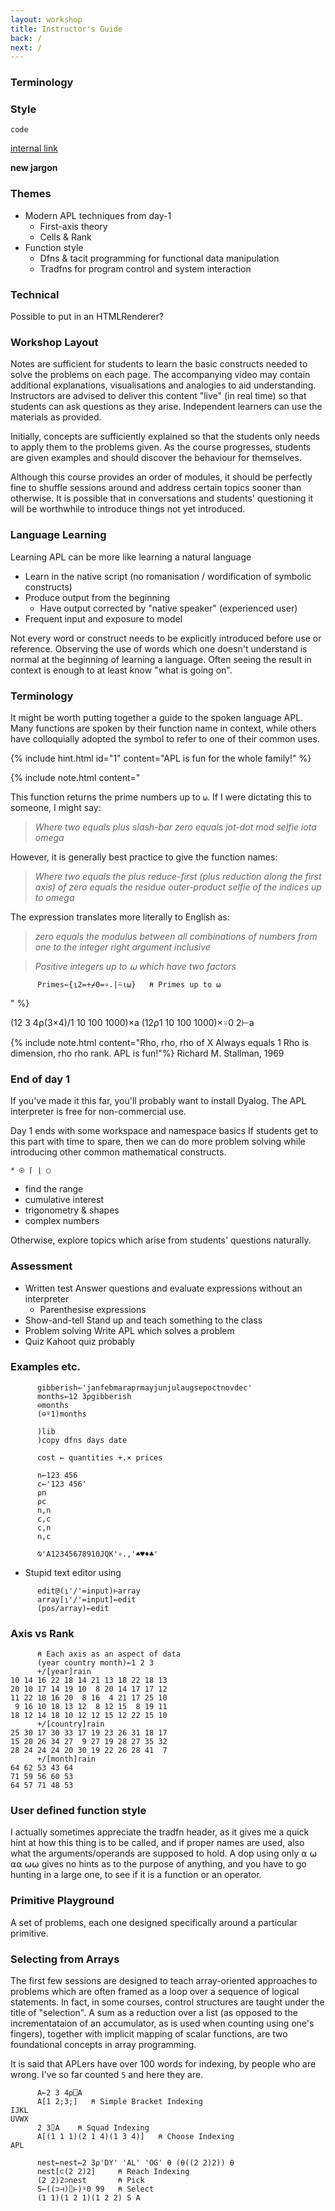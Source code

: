 ```yaml
---
layout: workshop
title: Instructor's Guide
back: /
next: /
---
```


### Terminology


### Style

`code`

[internal link](#)

**new jargon**

### Themes
- Modern APL techniques from day-1
    - First-axis theory
    - Cells & Rank
- Function style
    - Dfns & tacit programming for functional data manipulation
    - Tradfns for program control and system interaction

### Technical
Possible to put in an HTMLRenderer?

### Workshop Layout

Notes are sufficient for students to learn the basic constructs needed to solve the problems on each page. The accompanying video may contain additional explanations, visualisations and analogies to aid understanding. Instructors are advised to deliver this content "live" (in real time) so that students can ask questions as they arise. Independent learners can use the materials as provided.

Initially, concepts are sufficiently explained so that the students only needs to apply them to the problems given. As the course progresses, students are given examples and should discover the behaviour for themselves.

Although this course provides an order of modules, it should be perfectly fine to shuffle sessions around and address certain topics sooner than otherwise. It is possible that in conversations and students' questioning it will be worthwhile to introduce things not yet introduced.

### Language Learning

Learning APL can be more like learning a natural language
- Learn in the native script (no romanisation / wordification of symbolic constructs)
- Produce output from the beginning
    - Have output corrected by "native speaker" (experienced user) 
- Frequent input and exposure to model

Not every word or construct needs to be explicitly introduced before use or reference. Observing the use of words which one doesn't understand is normal at the beginning of learning a language. Often seeing the result in context is enough to at least know "what is going on". 

### Terminology

It might be worth putting together a guide to the spoken language APL. Many functions are spoken by their function name in context, while others have colloquially adopted the symbol to refer to one of their common uses.

{% include hint.html id="1" content="APL is fun for the whole family!" %}

{% include note.html content="

This function returns the prime numbers up to `⍵`. If I were dictating this to someone, I might say:
> *Where two equals plus slash-bar zero equals jot-dot mod selfie iota omega*

However, it is generally best practice to give the function names:

> *Where two equals the plus reduce-first (plus reduction along the first axis) of zero equals the residue outer-product selfie of the indices up to omega*

The expression translates more literally to English as:

> *zero equals the modulus between all combinations of numbers from one to the integer right argument inclusive*

> *Positive integers up to ⍵ which have two factors*

```APL
      Primes←{⍸2=+⌿0=∘.|⍨⍳⍵}   ⍝ Primes up to ⍵
```

" %}

(12 3 4⍴(3×4)/1 10 100 1000)×a
(12⍴1 10 100 1000)×⍤0 2⊢a

{% include note.html content="Rho, rho, rho of X Always equals 1 Rho is dimension, rho rho rank. APL is fun!"%}
Richard M. Stallman, 1969


### End of day 1
If you've made it this far, you'll probably want to install Dyalog. The APL interpreter is free for non-commercial use. 

Day 1 ends with some workspace and namespace basics
If students get to this part with time to spare, then we can do more problem solving while introducing other common mathematical constructs.

`* ⍟ ⌈ ⌊ ○`

- find the range
- cumulative interest
- trigonometry & shapes
- complex numbers

Otherwise, explore topics which arise from students' questions naturally.

### Assessment
- Written test
    Answer questions and evaluate expressions without an interpreter
    - Parenthesise expressions 
- Show-and-tell
    Stand up and teach something to the class
- Problem solving
    Write APL which solves a problem
- Quiz
    Kahoot quiz probably

### Examples etc.
```APL
      gibberish←'janfebmaraprmayjunjulaugsepoctnovdec'
      months←12 3⍴gibberish
      ⊖months
      (⊖⍤1)months

      )lib
      )copy dfns days date      

      cost ← quantities +.× prices

      n←123 456
      c←'123 456'
      ⍴n
      ⍴c
      n,n
      c,c
      c,n
      n,c

      ⍉'A12345678910JQK'∘.,'♠♥♦♣'      
```

- Stupid text editor using
```APL
      edit@(⍸'/'=input)⊢array
      array[⍸'/'=input]←edit
      (pos/array)←edit
```

### Axis vs Rank

```APL
      ⍝ Each axis as an aspect of data
      (year country month)←1 2 3 
      +/[year]rain
10 14 16 22 18 14 21 13 18 22 18 13
20 10 17 14 19 10  8 20 14 17 17 12
11 22 10 16 20  8 16  4 21 17 25 10
 9 16 10 18 13 12  8 12 15  8 19 11
18 12 14 18 10 12 12 15 12 22 15 10
      +/[country]rain
25 30 17 30 33 17 19 23 26 31 18 17
15 20 26 34 27  9 27 19 28 27 35 32
28 24 24 24 20 30 19 22 26 28 41  7
      +/[month]rain
64 62 53 43 64
71 59 56 60 53
64 57 71 48 53
```

### User defined function style
I actually sometimes appreciate the tradfn header, as it gives me a quick hint at how this thing is to be called, and if proper names are used, also what the arguments/operands are supposed to hold. A dop using only ⍺ ⍵ ⍺⍺ ⍵⍵ gives no hints as to the purpose of anything, and you have to go hunting in a large one, to see if it is a function or an operator.

### Primitive Playground
A set of problems, each one designed specifically around a particular primitive.

### Selecting from Arrays
The first few sessions are designed to teach array-oriented approaches to problems which are often framed as a loop over a sequence of logical statements. In fact, in some courses, control structures are taught under the title of "selection". A sum as a reduction over a list (as opposed to the incrementataion of an accumulator, as is used when counting using one's fingers), together with implicit mapping of scalar functions, are two foundational concepts in array programming.

It is said that APLers have over 100 words for indexing, by people who are wrong. I've so far counted `5` and here they are.

```APL
      A←2 3 4⍴⎕A
      A[1 2;3;]   ⍝ Simple Bracket Indexing
IJKL
UVWX
      2 3⌷A    ⍝ Squad Indexing
      A[(1 1 1)(2 1 4)(1 3 4)]   ⍝ Choose Indexing
APL

      nest←nest←2 3⍴'DY' 'AL' 'OG' ⍬ (⍬((2 2)2)) ⍬
      nest[⊂(2 2)2]     ⍝ Reach Indexing
      (2 2)2⊃nest       ⍝ Pick
      S←((⊃⊣)⌷⊢)⍤0 99   ⍝ Select
      (1 1)(1 2 1)(1 2 2) S A
```
